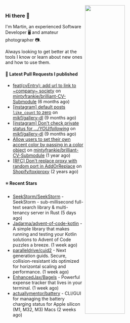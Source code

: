 <img align="right" src="https://github-profile-summary-cards.vercel.app/api/cards/profile-details?username=tinnet&theme=github" width="50%"/>
<h3 class="mt-n3">Hi there 👋</h3>

I'm Martin, an experienced Software Developer 🖥️ and amateur photographer 📷.

Always looking to get better at the tools I know or learn about new ones and how to use them.

#### 🔨 Latest Pull Requests I published

- [feat(cvEntry): add url to link to ~company~ society](https://github.com/mintyfrankie/brilliant-CV-Submodule/pull/27) on [mintyfrankie/brilliant-CV-Submodule](https://github.com/mintyfrankie/brilliant-CV-Submodule) (6 months ago)
- [[instagram] default posts `like_count` to zero](https://github.com/mikf/gallery-dl/pull/5323) on [mikf/gallery-dl](https://github.com/mikf/gallery-dl) (9 months ago)
- [[instagram] Don&#39;t check private status for *.../YOU/following*](https://github.com/mikf/gallery-dl/pull/5322) on [mikf/gallery-dl](https://github.com/mikf/gallery-dl) (9 months ago)
- [Allow users to set their own accent color by passing in a color object](https://github.com/mintyfrankie/brilliant-CV-Submodule/pull/10) on [mintyfrankie/brilliant-CV-Submodule](https://github.com/mintyfrankie/brilliant-CV-Submodule) (1 year ago)
- [[RFC] Don&#39;t replace proxy with random port in AddOrReplace](https://github.com/Shopify/toxiproxy/pull/356) on [Shopify/toxiproxy](https://github.com/Shopify/toxiproxy) (2 years ago)

#### ⭐ Recent Stars

- [SeekStorm/SeekStorm](https://github.com/SeekStorm/SeekStorm) - SeekStorm - sub-millisecond full-text search library &amp; multi-tenancy server in Rust (5 days ago)
- [Jadarma/advent-of-code-kotlin](https://github.com/Jadarma/advent-of-code-kotlin) - A simple library that makes running and testing your Kotlin solutions to Advent of Code puzzles a breeze. (1 week ago)
- [paralleldrive/cuid2](https://github.com/paralleldrive/cuid2) - Next generation guids. Secure, collision-resistant ids optimized for horizontal scaling and performance. (1 week ago)
- [EnhancedJax/Bagels](https://github.com/EnhancedJax/Bagels) - Powerful expense tracker that lives in your terminal. (1 week ago)
- [actuallymentor/battery](https://github.com/actuallymentor/battery) - CLI/GUI for managing the battery charging status for Apple silicon (M1, M32, M3) Macs (2 weeks ago)
